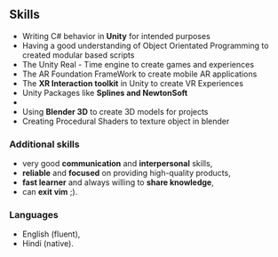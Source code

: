 ## Skills


- Writing C# behavior in **Unity** for intended purposes
- Having a good understanding of Object Orientated Programming to created modular based scripts
- The Unity Real - Time engine to create games and experiences
- The AR Foundation FrameWork to create mobile AR applications
- The **XR Interaction toolkit** in Unity to create VR Experiences
- Unity Packages like **Splines and NewtonSoft**
-  
- Using **Blender 3D** to create 3D models for projects
- Creating Procedural Shaders to texture object in blender


### Additional skills

- very good **communication** and **interpersonal** skills,
- **reliable** and **focused** on providing high-quality products,
- **fast learner** and always willing to **share knowledge**,
- can **exit vim** ;).

### Languages

- English (fluent),
- Hindi (native).
